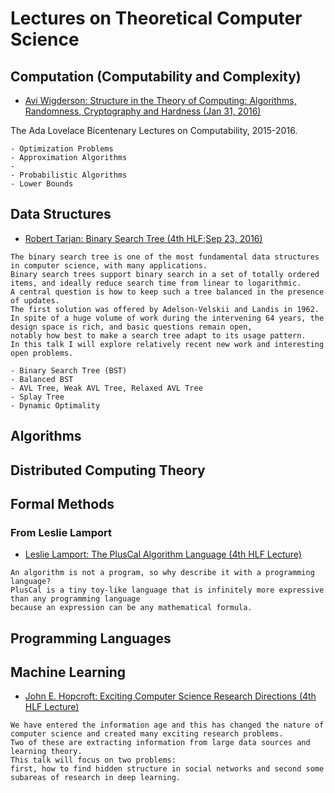 # Lectures on Theoretical Computer Science

## Computation (Computability and Complexity)

- [Avi Wigderson: Structure in the Theory of Computing: Algorithms, Randomness, Cryptography and Hardness (Jan 31, 2016)](https://youtu.be/aDEfPfQS9_4)

The Ada Lovelace Bicentenary Lectures on Computability, 2015-2016.
 
```
- Optimization Problems
- Approximation Algorithms
- 
- Probabilistic Algorithms
- Lower Bounds
```

## Data Structures

- [Robert Tarjan: Binary Search Tree (4th HLF;Sep 23, 2016)](https://www.youtube.com/watch?v=DcQoCL-vvmU)

```
The binary search tree is one of the most fundamental data structures in computer science, with many applications. 
Binary search trees support binary search in a set of totally ordered items, and ideally reduce search time from linear to logarithmic.
A central question is how to keep such a tree balanced in the presence of updates.
The first solution was offered by Adelson-Velskii and Landis in 1962.
In spite of a huge volume of work during the intervening 64 years, the design space is rich, and basic questions remain open, 
notably how best to make a search tree adapt to its usage pattern. 
In this talk I will explore relatively recent new work and interesting open problems.

- Binary Search Tree (BST)
- Balanced BST
- AVL Tree, Weak AVL Tree, Relaxed AVL Tree
- Splay Tree
- Dynamic Optimality
```

## Algorithms

## Distributed Computing Theory

## Formal Methods

### From Leslie Lamport

- [Leslie Lamport: The PlusCal Algorithm Language (4th HLF Lecture)](https://www.youtube.com/watch?v=FKFH_-QogN0&t=121s)

```
An algorithm is not a program, so why describe it with a programming language? 
PlusCal is a tiny toy-like language that is infinitely more expressive than any programming language 
because an expression can be any mathematical formula.
```

## Programming Languages

## Machine Learning

- [John E. Hopcroft: Exciting Computer Science Research Directions (4th HLF Lecture) ](https://www.youtube.com/watch?v=sWXgUIXaFdA)

```
We have entered the information age and this has changed the nature of computer science and created many exciting research problems. 
Two of these are extracting information from large data sources and learning theory. 
This talk will focus on two problems: 
first, how to find hidden structure in social networks and second some subareas of research in deep learning.
```
